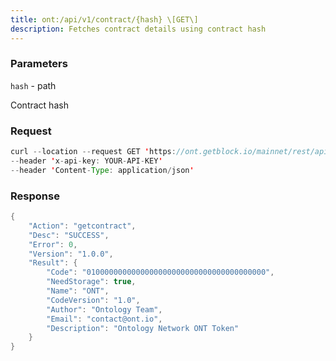 ```yaml
---
title: ont:/api/v1/contract/{hash} \[GET\]
description: Fetches contract details using contract hash
---
```


### Parameters


`hash` - path

Contract hash

### Request

``` java
curl --location --request GET 'https://ont.getblock.io/mainnet/rest/api/v1/contract/0144587c1094f6929ed7362d6328cffff4fb4da2' 
--header 'x-api-key: YOUR-API-KEY' 
--header 'Content-Type: application/json' 
```

###  Response

``` java
{
    "Action": "getcontract",
    "Desc": "SUCCESS",
    "Error": 0,
    "Version": "1.0.0",
    "Result": {
        "Code": "0100000000000000000000000000000000000000",
        "NeedStorage": true,
        "Name": "ONT",
        "CodeVersion": "1.0",
        "Author": "Ontology Team",
        "Email": "contact@ont.io",
        "Description": "Ontology Network ONT Token"
    }
}
```

